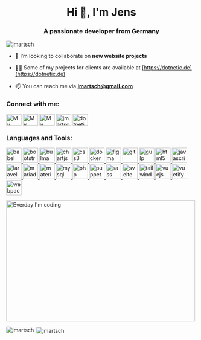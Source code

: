 <h1 align="center">Hi 👋, I'm Jens</h1>
<h3 align="center">A passionate developer from Germany</h3>

<p align="left"> <a href="https://twitter.com/jmartsch" target="blank"><img src="https://img.shields.io/twitter/follow/jmartsch?logo=twitter&style=for-the-badge" alt="jmartsch" /></a> </p>

- 👯 I’m looking to collaborate on **new website projects**

- 👨‍💻 Some of my projects for clients are available at [https://dotnetic.de](https://dotnetic.de)

- 📫 You can reach me via **jmartsch@gmail.com**

<h3 align="left">Connect with me:</h3>
<p align="left">
<a href="https://codepen.io/jmar" target="blank"><img align="center" src="https://cdn.jsdelivr.net/npm/simple-icons@3.0.1/icons/codepen.svg" alt="My codepen profile" height="30" width="40" /></a>
<a href="https://twitter.com/jmartsch" target="blank"><img align="center" src="https://cdn.jsdelivr.net/npm/simple-icons@3.0.1/icons/twitter.svg" alt="My Twitter profile" height="30" width="40" /></a>
<a href="https://linkedin.com/in/jens-martsch-7b156519b" target="blank"><img align="center" src="https://cdn.jsdelivr.net/npm/simple-icons@3.0.1/icons/linkedin.svg" alt="My linkedin profile" height="30" width="40" /></a>
<a href="https://codesandbox.com/jmartsch" target="blank"><img align="center" src="https://cdn.jsdelivr.net/npm/simple-icons@3.0.1/icons/codesandbox.svg" alt="jmartsch @ codesandbox" height="30" width="40" /></a>
<a href="https://www.youtube.com/c/JensmartschDe/" target="blank"><img align="center" src="https://cdn.jsdelivr.net/npm/simple-icons@3.0.1/icons/youtube.svg" alt="dotnetic on YouTube" height="30" width="40" /></a>
</p>

<h3 align="left">Languages and Tools:</h3>
<p align="left"> <a href="https://babeljs.io/" target="_blank"> <img src="https://www.vectorlogo.zone/logos/babeljs/babeljs-icon.svg" alt="babel" width="40" height="40"/> </a> <a href="https://getbootstrap.com" target="_blank"> <img src="https://devicons.github.io/devicon/devicon.git/icons/bootstrap/bootstrap-plain.svg" alt="bootstrap" width="40" height="40"/> </a> <a href="https://bulma.io/" target="_blank"> <img src="https://raw.githubusercontent.com/gilbarbara/logos/804dc257b59e144eaca5bc6ffd16949752c6f789/logos/bulma.svg" alt="bulma" width="40" height="40"/> </a> <a href="https://www.chartjs.org" target="_blank"> <img src="https://www.chartjs.org/media/logo-title.svg" alt="chartjs" width="40" height="40"/> </a> <a href="https://www.w3schools.com/css/" target="_blank"> <img src="https://devicons.github.io/devicon/devicon.git/icons/css3/css3-original-wordmark.svg" alt="css3" width="40" height="40"/> </a> <a href="https://www.docker.com/" target="_blank"> <img src="https://devicons.github.io/devicon/devicon.git/icons/docker/docker-original-wordmark.svg" alt="docker" width="40" height="40"/> </a> <a href="https://www.figma.com/" target="_blank"> <img src="https://www.vectorlogo.zone/logos/figma/figma-icon.svg" alt="figma" width="40" height="40"/> </a> <a href="https://git-scm.com/" target="_blank"> <img src="https://www.vectorlogo.zone/logos/git-scm/git-scm-icon.svg" alt="git" width="40" height="40"/> </a> <a href="https://gulpjs.com" target="_blank"> <img src="https://devicons.github.io/devicon/devicon.git/icons/gulp/gulp-plain.svg" alt="gulp" width="40" height="40"/> </a> <a href="https://www.w3.org/html/" target="_blank"> <img src="https://devicons.github.io/devicon/devicon.git/icons/html5/html5-original-wordmark.svg" alt="html5" width="40" height="40"/> </a> <a href="https://developer.mozilla.org/en-US/docs/Web/JavaScript" target="_blank"> <img src="https://devicons.github.io/devicon/devicon.git/icons/javascript/javascript-original.svg" alt="javascript" width="40" height="40"/> </a> <a href="https://laravel.com/" target="_blank"> <img src="https://devicons.github.io/devicon/devicon.git/icons/laravel/laravel-plain-wordmark.svg" alt="laravel" width="40" height="40"/> </a> <a href="https://mariadb.org/" target="_blank"> <img src="https://www.vectorlogo.zone/logos/mariadb/mariadb-icon.svg" alt="mariadb" width="40" height="40"/> </a> <a href="https://materializecss.com/" target="_blank"> <img src="https://raw.githubusercontent.com/prplx/svg-logos/5585531d45d294869c4eaab4d7cf2e9c167710a9/svg/materialize.svg" alt="materialize" width="40" height="40"/> </a> <a href="https://www.mysql.com/" target="_blank"> <img src="https://devicons.github.io/devicon/devicon.git/icons/mysql/mysql-original-wordmark.svg" alt="mysql" width="40" height="40"/> </a> <a href="https://www.php.net" target="_blank"> <img src="https://devicons.github.io/devicon/devicon.git/icons/php/php-original.svg" alt="php" width="40" height="40"/> </a> <a href="https://github.com/puppeteer/puppeteer" target="_blank"> <img src="https://www.vectorlogo.zone/logos/pptrdev/pptrdev-official.svg" alt="puppeteer" width="40" height="40"/> </a> <a href="https://sass-lang.com" target="_blank"> <img src="https://devicons.github.io/devicon/devicon.git/icons/sass/sass-original.svg" alt="sass" width="40" height="40"/> </a> <a href="https://svelte.dev" target="_blank"> <img src="https://upload.wikimedia.org/wikipedia/commons/1/1b/Svelte_Logo.svg" alt="svelte" width="40" height="40"/> </a> <a href="https://tailwindcss.com/" target="_blank"> <img src="https://www.vectorlogo.zone/logos/tailwindcss/tailwindcss-icon.svg" alt="tailwind" width="40" height="40"/> </a> <a href="https://vuejs.org/" target="_blank"> <img src="https://devicons.github.io/devicon/devicon.git/icons/vuejs/vuejs-original-wordmark.svg" alt="vuejs" width="40" height="40"/> </a> <a href="https://vuetifyjs.com/en/" target="_blank"> <img src="https://bestofjs.org/logos/vuetify.svg" alt="vuetify" width="40" height="40"/> </a> <a href="https://webpack.js.org" target="_blank"> <img src="https://devicons.github.io/devicon/devicon.git/icons/webpack/webpack-original.svg" alt="webpack" width="40" height="40"/> </a> </p>

  <img alt="Everday I'm coding" src="https://github.com/abhisheknaiidu/abhisheknaiidu/blob/master/code.gif?raw=true" width="500" height="320" />


<p><img align="left" src="https://github-readme-stats.vercel.app/api/top-langs?username=jmartsch&show_icons=true&locale=en&layout=compact" alt="jmartsch" /></p>

<p>&nbsp;<img align="center" src="https://github-readme-stats.vercel.app/api?username=jmartsch&show_icons=true&locale=en" alt="jmartsch" /></p>
